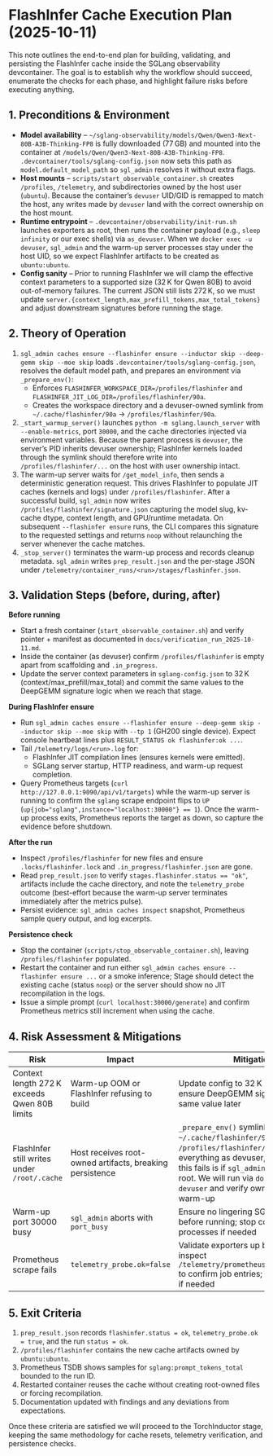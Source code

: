 # FlashInfer Cache Execution Plan (2025-10-11)

This note outlines the end-to-end plan for building, validating, and persisting the FlashInfer cache inside the SGLang
observability devcontainer. The goal is to establish why the workflow should succeed, enumerate the checks for each phase,
and highlight failure risks before executing anything.

## 1. Preconditions & Environment

- **Model availability** – `~/sglang-observability/models/Qwen/Qwen3-Next-80B-A3B-Thinking-FP8` is fully downloaded (77 GB) and
  mounted into the container at `/models/Qwen/Qwen3-Next-80B-A3B-Thinking-FP8`. `.devcontainer/tools/sglang-config.json`
  now sets this path as `model.default_model_path` so `sgl_admin` resolves it without extra flags.
- **Host mounts** – `scripts/start_observable_container.sh` creates `/profiles`, `/telemetry`, and subdirectories owned by the
  host user (`ubuntu`). Because the container’s `devuser` UID/GID is remapped to match the host, any writes made by
  `devuser` land with the correct ownership on the host mount.
- **Runtime entrypoint** – `.devcontainer/observability/init-run.sh` launches exporters as root, then runs the container payload
  (e.g., `sleep infinity` or our exec shells) via `as_devuser`. When we `docker exec -u devuser`, `sgl_admin` and the warm-up
  server processes stay under the host UID, so we expect FlashInfer artifacts to be created as `ubuntu:ubuntu`.
- **Config sanity** – Prior to running FlashInfer we will clamp the effective context parameters to a supported size (32 K for
  Qwen 80B) to avoid out-of-memory failures. The current JSON still lists 272 K, so we must update
  `server.{context_length,max_prefill_tokens,max_total_tokens}` and adjust downstream signatures before running the stage.

## 2. Theory of Operation

1. `sgl_admin caches ensure --flashinfer ensure --inductor skip --deep-gemm skip --moe skip` loads
   `.devcontainer/tools/sglang-config.json`, resolves the default model path, and prepares an environment via `_prepare_env()`:
   - Enforces `FLASHINFER_WORKSPACE_DIR=/profiles/flashinfer` and `FLASHINFER_JIT_LOG_DIR=/profiles/flashinfer/90a`.
   - Creates the workspace directory and a devuser-owned symlink from `~/.cache/flashinfer/90a` → `/profiles/flashinfer/90a`.
2. `_start_warmup_server()` launches `python -m sglang.launch_server` with `--enable-metrics`, port `30000`, and the cache
   directories injected via environment variables. Because the parent process is `devuser`, the server’s PID inherits
   devuser ownership; FlashInfer kernels loaded through the symlink should therefore write into `/profiles/flashinfer/...` on
   the host with user ownership intact.
3. The warm-up server waits for `/get_model_info`, then sends a deterministic generation request. This drives FlashInfer to
   populate JIT caches (kernels and logs) under `/profiles/flashinfer`. After a successful build, `sgl_admin` now writes
   `/profiles/flashinfer/signature.json` capturing the model slug, kv-cache dtype, context length, and GPU/runtime metadata.
   On subsequent `--flashinfer ensure` runs, the CLI compares this signature to the requested settings and returns `noop`
   without relaunching the server whenever the cache matches.
4. `_stop_server()` terminates the warm-up process and records cleanup metadata. `sgl_admin` writes `prep_result.json` and the
   per-stage JSON under `/telemetry/container_runs/<run>/stages/flashinfer.json`.

## 3. Validation Steps (before, during, after)

**Before running**
- Start a fresh container (`start_observable_container.sh`) and verify pointer + manifest as documented in
  `docs/verification_run_2025-10-11.md`.
- Inside the container (as devuser) confirm `/profiles/flashinfer` is empty apart from scaffolding and `.in_progress`.
- Update the server context parameters in `sglang-config.json` to 32 K (context/max_prefill/max_total) and commit the same
  values to the DeepGEMM signature logic when we reach that stage.

**During FlashInfer ensure**
- Run `sgl_admin caches ensure --flashinfer ensure --deep-gemm skip --inductor skip --moe skip` with `--tp 1` (GH200 single
  device). Expect console heartbeat lines plus `RESULT_STATUS ok flashinfer:ok ...`.
- Tail `/telemetry/logs/<run>.log` for:
  - FlashInfer JIT compilation lines (ensures kernels were emitted).
  - SGLang server startup, HTTP readiness, and warm-up request completion.
- Query Prometheus targets (`curl http://127.0.0.1:9090/api/v1/targets`) while the warm-up server is running to confirm the `sglang` scrape endpoint flips to `UP` (`up{job="sglang",instance="localhost:30000"} == 1`). Once the warm-up process exits, Prometheus reports the target as down, so capture the evidence before shutdown.

**After the run**
- Inspect `/profiles/flashinfer` for new files and ensure `.locks/flashinfer.lock` and `.in_progress/flashinfer.json` are gone.
- Read `prep_result.json` to verify `stages.flashinfer.status == "ok"`, artifacts include the cache directory, and note the `telemetry_probe` outcome (best-effort because the warm-up server terminates immediately after the metrics pulse).
- Persist evidence: `sgl_admin caches inspect` snapshot, Prometheus sample query output, and log excerpts.

**Persistence check**
- Stop the container (`scripts/stop_observable_container.sh`), leaving `/profiles/flashinfer` populated.
- Restart the container and run either `sgl_admin caches ensure --flashinfer ensure ...` or a smoke inference; Stage should
  detect the existing cache (status `noop`) or the server should show no JIT recompilation in the logs.
- Issue a simple prompt (`curl localhost:30000/generate`) and confirm Prometheus metrics still increment when using the cache.

## 4. Risk Assessment & Mitigations

| Risk | Impact | Mitigation |
| ---- | ------ | ---------- |
| Context length 272 K exceeds Qwen 80B limits | Warm-up OOM or FlashInfer refusing to build | Update config to 32 K before running; ensure DeepGEMM signature uses same value later |
| FlashInfer still writes under `/root/.cache` | Host receives root-owned artifacts, breaking persistence | `_prepare_env()` symlinks `~/.cache/flashinfer/90a` to `/profiles/flashinfer/90a` and runs everything as devuser, so the only way this fails is if `sgl_admin` is invoked as root. We will run via `docker exec -u devuser` and verify ownership after warm-up |
| Warm-up port 30000 busy | `sgl_admin` aborts with `port_busy` | Ensure no lingering SGLang server before running; stop container or kill processes if needed |
| Prometheus scrape fails | `telemetry_probe.ok=false` | Validate exporters up before warm-up; inspect `/telemetry/prometheus/prometheus.yml` to confirm job entries; collect Prom log if needed |

## 5. Exit Criteria

1. `prep_result.json` records `flashinfer.status = ok`, `telemetry_probe.ok = true`, and the run `status = ok`.
2. `/profiles/flashinfer` contains the new cache artifacts owned by `ubuntu:ubuntu`.
3. Prometheus TSDB shows samples for `sglang:prompt_tokens_total` bounded to the run ID.
4. Restarted container reuses the cache without creating root-owned files or forcing recompilation.
5. Documentation updated with findings and any deviations from expectations.

Once these criteria are satisfied we will proceed to the TorchInductor stage, keeping the same methodology for cache resets,
telemetry verification, and persistence checks.
